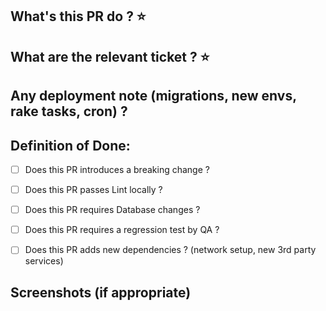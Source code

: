 ## What's this PR do ? ⭐️

## What are the relevant ticket ? ⭐️

## Any deployment note (migrations, new envs, rake tasks, cron) ?

## Definition of Done:

- [ ] Does this PR introduces a breaking change ?

- [ ] Does this PR passes Lint locally ?

- [ ] Does this PR requires Database changes ?

- [ ] Does this PR requires a regression test by QA ?

- [ ] Does this PR adds new dependencies ? (network setup, new 3rd party services)

## Screenshots (if appropriate)
